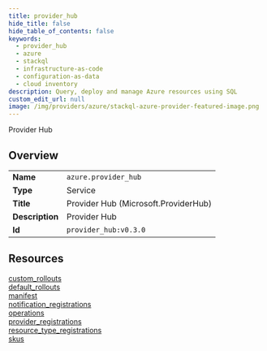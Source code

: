 ```yaml
---
title: provider_hub
hide_title: false
hide_table_of_contents: false
keywords:
  - provider_hub
  - azure
  - stackql
  - infrastructure-as-code
  - configuration-as-data
  - cloud inventory
description: Query, deploy and manage Azure resources using SQL
custom_edit_url: null
image: /img/providers/azure/stackql-azure-provider-featured-image.png
---
```

Provider Hub  
    

## Overview
<table><tbody>
<tr><td><b>Name</b></td><td><code>azure.provider_hub</code></td></tr>
<tr><td><b>Type</b></td><td>Service</td></tr>
<tr><td><b>Title</b></td><td>Provider Hub (Microsoft.ProviderHub)</td></tr>
<tr><td><b>Description</b></td><td>Provider Hub</td></tr>
<tr><td><b>Id</b></td><td><code>provider_hub:v0.3.0</code></td></tr>
</tbody></table>

## Resources
<div class="row">
<div class="providerDocColumn">
<a href="/providers/azure/provider_hub/custom_rollouts/">custom_rollouts</a><br />
<a href="/providers/azure/provider_hub/default_rollouts/">default_rollouts</a><br />
<a href="/providers/azure/provider_hub/manifest/">manifest</a><br />
<a href="/providers/azure/provider_hub/notification_registrations/">notification_registrations</a><br />
</div>
<div class="providerDocColumn">
<a href="/providers/azure/provider_hub/operations/">operations</a><br />
<a href="/providers/azure/provider_hub/provider_registrations/">provider_registrations</a><br />
<a href="/providers/azure/provider_hub/resource_type_registrations/">resource_type_registrations</a><br />
<a href="/providers/azure/provider_hub/skus/">skus</a><br />
</div>
</div>
